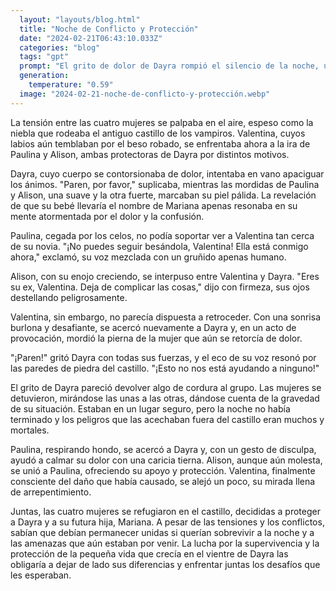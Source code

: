 ```yaml
---
  layout: "layouts/blog.html"
  title: "Noche de Conflicto y Protección"
  date: "2024-02-21T06:43:10.033Z"
  categories: "blog"
  tags: "gpt"
  prompt: "El grito de dolor de Dayra rompió el silencio de la noche, un sonido desgarrador que hizo que Valentina se detuviera en seco. \"¡Tengo novia, Valentina! Pero no está en casa, está con tu hija bebé\", exclamó Dayra entre jadeos de dolor.\r\n\r\nValentina, cuya mente aún luchaba por mantenerse enfocada en medio de la situación surrealista, se acercó a Dayra con una mezcla de preocupación y confusión. \"Lo que digas, pero para mí duele además, tú no eres vampiro, Valentina\", dijo Dayra, su voz entrecortada por el dolor y la angustia.\r\n\r\nSin embargo, Valentina, movida por un impulso que no podía explicar, tomó el rostro de Dayra entre sus manos y la besó apasionadamente, un beso largo y profundo que parecía buscar consuelo en medio del caos. Dayra, sorprendida y abrumada, intentó resistirse. \"¡Ayudaaaaaa!\" gritó, pero su voz se apagó en el beso que Valentina le robaba.\r\n\r\nPaulina, al escuchar el grito de Dayra, se giró rápidamente, su instinto protector más alerta que nunca. \"¡Valentina, detente! Esto no es momento para eso\", exclamó con autoridad, separando a las dos mujeres.\r\n\r\nAlison, observando la escena con una curiosidad fría, intervino. \"Valentina, tu deseo es fuerte, pero debemos concentrarnos en lo que importa. Dayra necesita nuestra ayuda, no tus avances amorosos.\"\r\n\r\nValentina, recuperando la compostura, se alejó avergonzada, sus mejillas ardiendo por la mezcla de la adrenalina y la vergüenza. \"Lo siento, no sé qué me pasó\", murmuró, incapaz de mirar a Dayra a los ojos.\r\n\r\nDayra, aún confundida y dolorida, aceptó la disculpa con un asentimiento débil. \"Está bien, Valentina. Pero por favor, necesito que me ayudes a levantarme. Tenemos que seguir moviéndonos\".\r\n\r\nLas cuatro mujeres, cada una lidiando con sus propios demonios y deseos, se reagruparon y continuaron su camino hacia el refugio que Alison había prometido. La noche se cernía sobre ellas como un manto oscuro, pero la determinación de proteger la vida que Dayra llevaba dentro de les daba fuerzas para enfrentar lo que fuera necesario.\r\npaulina como le voy a llabar a mi bebe que brilla dayra a demas tueres su mama dayra ya se seba llamar mariana la bebe, alison y paulina empezaron a morder a dayra, dayra ahora ustedes,paulina la mordio suave y alison fuerte, ya llegaron a una zona segura el castillo del los vampiros, dayra gritando de gemidos de dolor paren paulina y alison aaaach, valentina entro y beso a dayra en la boca y se rie la valentina paulina se puso celo por  que besaron a su novia alison se enojo con valentina ya no puedes besar a dayra eres su ex novia, valentina si y que la muerde en la pierna a dayra, dayra paren, paulina con celos, alison toda enoja con valentina"
  generation: 
    temperature: "0.59"
  image: "2024-02-21-noche-de-conflicto-y-protección.webp"
---
```

La tensión entre las cuatro mujeres se palpaba en el aire, espeso como la niebla que rodeaba el antiguo castillo de los vampiros. Valentina, cuyos labios aún temblaban por el beso robado, se enfrentaba ahora a la ira de Paulina y Alison, ambas protectoras de Dayra por distintos motivos.

Dayra, cuyo cuerpo se contorsionaba de dolor, intentaba en vano apaciguar los ánimos. "Paren, por favor," suplicaba, mientras las mordidas de Paulina y Alison, una suave y la otra fuerte, marcaban su piel pálida. La revelación de que su bebé llevaría el nombre de Mariana apenas resonaba en su mente atormentada por el dolor y la confusión.

Paulina, cegada por los celos, no podía soportar ver a Valentina tan cerca de su novia. "¡No puedes seguir besándola, Valentina! Ella está conmigo ahora," exclamó, su voz mezclada con un gruñido apenas humano.

Alison, con su enojo creciendo, se interpuso entre Valentina y Dayra. "Eres su ex, Valentina. Deja de complicar las cosas," dijo con firmeza, sus ojos destellando peligrosamente.

Valentina, sin embargo, no parecía dispuesta a retroceder. Con una sonrisa burlona y desafiante, se acercó nuevamente a Dayra y, en un acto de provocación, mordió la pierna de la mujer que aún se retorcía de dolor.

"¡Paren!" gritó Dayra con todas sus fuerzas, y el eco de su voz resonó por las paredes de piedra del castillo. "¡Esto no nos está ayudando a ninguno!"

El grito de Dayra pareció devolver algo de cordura al grupo. Las mujeres se detuvieron, mirándose las unas a las otras, dándose cuenta de la gravedad de su situación. Estaban en un lugar seguro, pero la noche no había terminado y los peligros que las acechaban fuera del castillo eran muchos y mortales.

Paulina, respirando hondo, se acercó a Dayra y, con un gesto de disculpa, ayudó a calmar su dolor con una caricia tierna. Alison, aunque aún molesta, se unió a Paulina, ofreciendo su apoyo y protección. Valentina, finalmente consciente del daño que había causado, se alejó un poco, su mirada llena de arrepentimiento.

Juntas, las cuatro mujeres se refugiaron en el castillo, decididas a proteger a Dayra y a su futura hija, Mariana. A pesar de las tensiones y los conflictos, sabían que debían permanecer unidas si querían sobrevivir a la noche y a las amenazas que aún estaban por venir. La lucha por la supervivencia y la protección de la pequeña vida que crecía en el vientre de Dayra las obligaría a dejar de lado sus diferencias y enfrentar juntas los desafíos que les esperaban.
